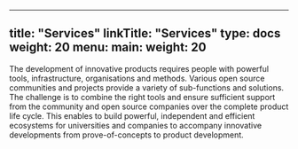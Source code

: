 
---
title: "Services"
linkTitle: "Services"
type: docs
weight: 20
menu:
  main:
    weight: 20
---

The development of innovative products requires people with powerful tools, infrastructure, organisations and methods. Various open source communities and projects provide a variety of sub-functions and solutions. The challenge is to combine the right tools and ensure sufficient support from the community and open source companies over the complete product life cycle. This enables to build powerful, independent and efficient ecosystems for universities and companies to accompany innovative developments from prove-of-concepts to product development.

